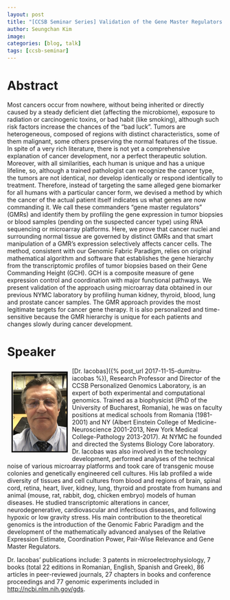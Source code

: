 ```yaml
---
layout: post
title: "[CCSB Seminar Series] Validation of the Gene Master Regulators Theory for Cancer Gene Therapy"
author: Seungchan Kim
image: 
categories: [blog, talk]
tags: [ccsb-seminar]
---
```


# Abstract

Most cancers occur from nowhere, without being inherited or directly caused by a steady deficient diet (affecting the microbiome), exposure to radiation or carcinogenic toxins, or bad habit (like smoking), although such risk factors increase the chances of the “bad luck”. Tumors are heterogeneous, composed of regions with distinct characteristics, some of them malignant, some others preserving the normal features of the tissue. In spite of a very rich literature, there is not yet a comprehensive explanation of cancer development, nor a perfect therapeutic solution. Moreover, with all similarities, each human is unique and has a unique lifeline, so, although a trained pathologist can recognize the cancer type, the tumors are not identical, nor develop identically or respond identically to treatment. Therefore, instead of targeting the same alleged gene biomarker for all humans with a particular cancer form, we devised a method by which the cancer of the actual patient itself indicates us what genes are now commanding it. We call these commanders “gene master regulators” (GMRs) and identify them by profiling the gene expression in tumor biopsies or blood samples (pending on the suspected cancer type) using RNA sequencing or microarray platforms. Here, we prove that cancer nuclei and surrounding normal tissue are governed by distinct GMRs and that smart manipulation of a GMR’s expression selectively affects cancer cells. The method, consistent with our Genomic Fabric Paradigm, relies on original mathematical algorithm and software that establishes the gene hierarchy from the transcriptomic profiles of tumor biopsies based on their Gene Commanding Height (GCH). GCH is a composite measure of gene expression control and coordination with major functional pathways. We present validation of the approach using microarray data obtained in our previous NYMC laboratory by profiling human kidney, thyroid, blood, lung and prostate cancer samples. The GMR approach provides the most legitimate targets for cancer gene therapy. It is also personalized and time-sensitive because the GMR hierarchy is unique for each patients and changes slowly during cancer development.


# Speaker

<img class="offset" src="/images/blog/2019-02-13-CCSB-Seminar-Iacobas-Validation-of-GMR/dumitru-iacobas.png" style="width:125px;float:left;border:3px solid black;margin:10px 10px;">
[Dr. Iacobas]({% post_url 2017-11-15-dumitru-iacobas %}), Research Professor and Director of the CCSB Personalized Genomics Laboratory, is an expert of both experimental and computational genomics. Trained as a biophysicist (PhD of the University of Bucharest, Romania), he was on faculty positions at medical schools from Romania (1981-2001) and NY (Albert Einstein College of Medicine-Neuroscience 2001-2013, New York Medical College-Pathology 2013-2017). At NYMC he founded and directed the Systems Biology Core laboratory. Dr. Iacobas was also involved in the technology development, performed analyses of the technical noise of various microarray platforms and took care of transgenic mouse colonies and genetically engineered cell cultures. His lab profiled a wide diversity of tissues and cell cultures from blood and regions of brain, spinal cord, retina, heart, liver, kidney, lung, thyroid and prostate from humans and animal (mouse, rat, rabbit, dog, chicken embryo) models of human diseases. He studied transcriptomic alterations in cancer, neurodegenerative, cardiovascular and infectious diseases, and following hypoxic or low gravity stress. His main contribution to the theoretical genomics is the introduction of the Genomic Fabric Paradigm and the development of the mathematically advanced analyses of the Relative Expression Estimate, Coordination Power, Pair-Wise Relevance and Gene Master Regulators. 

Dr. Iacobas’ publications include: 3 patents in microelectrophysiology, 7 books (total 22 editions in Romanian, English, Spanish and Greek), 86 articles in peer-reviewed journals, 27 chapters in books and conference proceedings and 77 genomic experiments included in http://ncbi.nlm.nih.gov/gds.


